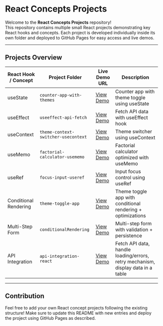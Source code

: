 # React Concepts Projects

Welcome to the **React Concepts Projects** repository!  
This repository contains multiple small React projects demonstrating key React hooks and concepts. Each project is developed individually inside its own folder and deployed to GitHub Pages for easy access and live demos.

---

## Projects Overview

| React Hook / Concept  | Project Folder                      | Live Demo URL                                                                                            | Description                                                                     |
| --------------------- | ----------------------------------- | -------------------------------------------------------------------------------------------------------- | ------------------------------------------------------------------------------- |
| useState              | `counter-app-with-themes`           | [View Demo](https://rajuyarragoti9.github.io/react-concepts-projects/counter-app-with-themes/)           | Counter app with theme toggle using useState                                    |
| useEffect             | `useeffect-api-fetch`               | [View Demo](https://rajuyarragoti9.github.io/react-concepts-projects/useeffect-api-fetch/)               | Fetch API data with useEffect hook                                              |
| useContext            | `theme-context-switcher-usecontext` | [View Demo](https://rajuyarragoti9.github.io/react-concepts-projects/theme-context-switcher-usecontext/) | Theme switcher using useContext                                                 |
| useMemo               | `factorial-calculator-usememo`      | [View Demo](https://rajuyarragoti9.github.io/react-concepts-projects/factorial-calculator-usememo/)      | Factorial calculator optimized with useMemo                                     |
| useRef                | `focus-input-useref`                | [View Demo](https://rajuyarragoti9.github.io/react-concepts-projects/focus-input-useref/)                | Input focus control using useRef                                                |
| Conditional Rendering | `theme-toggle-app`                  | [View Demo](https://rajuyarragoti9.github.io/react-concepts-projects/theme-toggle-app/)                  | Theme toggle app with conditional rendering + optimizations                     |
| Multi-Step Form       | `conditionalRendering`              | [View Demo](https://rajuyarragoti9.github.io/react-concepts-projects/conditionalRendering/)              | Multi-step form with validation + persistence                                   |
| API Integration       | `api-integration-react`             | [View Demo](https://rajuyarragoti9.github.io/react-concepts-projects/api-integration-react/)             | Fetch API data, handle loading/errors, retry mechanism, display data in a table |

---

## Contribution

Feel free to add your own React concept projects following the existing structure!
Make sure to update this README with new entries and deploy the project using GitHub Pages as described.
